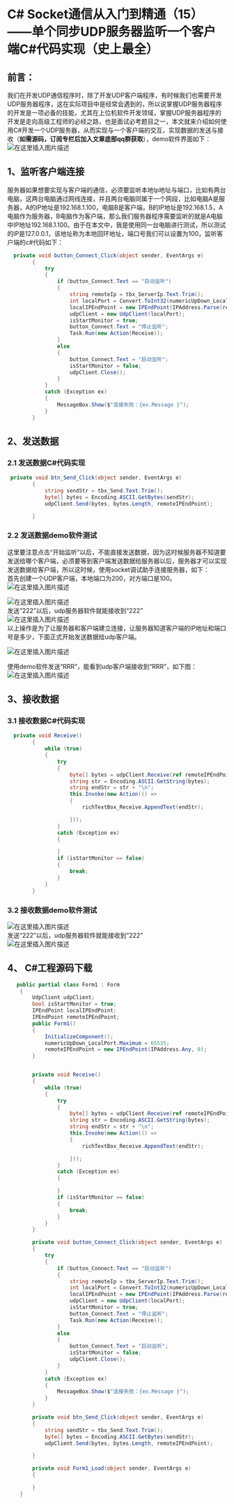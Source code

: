 # C# Socket通信从入门到精通（15）——单个同步UDP服务器监听一个客户端C#代码实现（史上最全）

## 前言：

我们在开发UDP通信程序时，除了开发UDP客户端程序，有时候我们也需要开发UDP服务器程序，这在实际项目中是经常会遇到的，所以说掌握UDP服务器程序的开发是一项必备的技能，尤其在上位机软件开发领域，掌握UDP服务器程序的开发是走向高级工程师的必经之路，也是面试必考题目之一，本文就来介绍如何使用C#开发一个UDP服务器，从而实现与一个客户端的交互，实现数据的发送与接收（**如需源码，订阅专栏后加入文章底部qq群获取**），demo软件界面如下：  
![在这里插入图片描述](.\source\2de24db7ea814aaaaeca07a0c194720c.png)

## 1、监听客户端连接

服务器如果想要实现与客户端的通信，必须要监听本地Ip地址与端口，比如有两台电脑，这两台电脑通过网线连接，并且两台电脑同属于一个网段，比如电脑A是服务器，A的IP地址是192.168.1.100，电脑B是客户端，B的IP地址是192.168.1.5，A电脑作为服务器，B电脑作为客户端，那么我们服务器程序需要监听的就是A电脑中IP地址192.168.1.100。由于在本文中，我是使用同一台电脑进行测试，所以测试的IP是127.0.0.1，该地址称为本地回环地址，端口号我们可以设置为100，监听客户端的c#代码如下：

```csharp
  private void button_Connect_Click(object sender, EventArgs e)
        {
            try
            {
                if (button_Connect.Text == "启动监听")
                {
                    string remoteIp = tbx_ServerIp.Text.Trim();
                    int localPort = Convert.ToInt32(numericUpDown_LocalPort.Value);
                    localIPEndPoint = new IPEndPoint(IPAddress.Parse(remoteIp), localPort);
                    udpClient = new UdpClient(localPort);
                    isStartMonitor = true;
                    button_Connect.Text = "停止监听";
                    Task.Run(new Action(Receive));
                }
                else
                {
                    button_Connect.Text = "启动监听";
                    isStartMonitor = false;
                    udpClient.Close();
                }
            }
            catch (Exception ex)
            {
                MessageBox.Show($"连接失败：{ex.Message }");
            }
        }
```

## 2、发送数据

### 2.1 发送数据C#代码实现

```csharp
 private void btn_Send_Click(object sender, EventArgs e)
        {
            string sendStr = tbx_Send.Text.Trim();
            byte[] bytes = Encoding.ASCII.GetBytes(sendStr);
            udpClient.Send(bytes, bytes.Length, remoteIPEndPoint);

        }
```

### 2.2 发送数据demo软件测试

这里要注意点击“开始监听”以后，不能直接发送数据，因为这时候服务器不知道要发送给哪个客户端，必须要等到客户端发送数据给服务器以后，服务器才可以实现发送数据给客户端，所以这时候，使用socket调试助手连接服务器，如下：  
首先创建一个UDP客户端，本地端口为200，对方端口是100。  
![在这里插入图片描述](.\source\cf83168feabe419e8c5d7aeaf9a4b020.png)

![在这里插入图片描述](.\source\483f304bc8dc40709915c72e785eb012.png)  
发送“222”以后，udp服务器软件就能接收到“222”  
![在这里插入图片描述](.\source\e79ca85dcbb94a5f88debb068af4ef79.png)  
以上操作是为了让服务器和客户端建立连接，让服务器知道客户端的IP地址和端口号是多少，下面正式开始发送数据给udp客户端。

![在这里插入图片描述](.\source\cc6efeddd6da4c8a84bbea349fce6f71.png)

使用demo软件发送“RRR”，能看到udp客户端接收到“RRR”，如下图：  
![在这里插入图片描述](.\source\76c40ae8357a4ab8bd13620281e8cc19.png)

## 3、接收数据

### 3.1 接收数据C#代码实现

```csharp
  private void Receive()
        {
            while (true)
            {
                try
                {
                    byte[] bytes = udpClient.Receive(ref remoteIPEndPoint);
                    string str = Encoding.ASCII.GetString(bytes);
                    string endStr = str + "\n";
                    this.Invoke(new Action(() =>
                    {
                        richTextBox_Receive.AppendText(endStr);

                    }));
                }
                catch (Exception ex)
                {

                }
                if (isStartMonitor == false)
                {
                    break;
                }
            }
        }
```

### 3.2 接收数据demo软件测试

![在这里插入图片描述](.\source\483f304bc8dc40709915c72e785eb012.png)  
发送“222”以后，udp服务器软件就能接收到“222”  
![在这里插入图片描述](.\source\e79ca85dcbb94a5f88debb068af4ef79.png)

## 4、 C#工程源码下载

```csharp
   public partial class Form1 : Form
    {
        UdpClient udpClient;
        bool isStartMonitor = true;
        IPEndPoint localIPEndPoint;
        IPEndPoint remoteIPEndPoint;
        public Form1()
        {
            InitializeComponent();
            numericUpDown_LocalPort.Maximum = 65535;
            remoteIPEndPoint = new IPEndPoint(IPAddress.Any, 0);
        }


        private void Receive()
        {
            while (true)
            {
                try
                {
                    byte[] bytes = udpClient.Receive(ref remoteIPEndPoint);
                    string str = Encoding.ASCII.GetString(bytes);
                    string endStr = str + "\n";
                    this.Invoke(new Action(() =>
                    {
                        richTextBox_Receive.AppendText(endStr);

                    }));
                }
                catch (Exception ex)
                {

                }
                if (isStartMonitor == false)
                {
                    break;
                }
            }
        }

        private void button_Connect_Click(object sender, EventArgs e)
        {
            try
            {
                if (button_Connect.Text == "启动监听")
                {
                    string remoteIp = tbx_ServerIp.Text.Trim();
                    int localPort = Convert.ToInt32(numericUpDown_LocalPort.Value);
                    localIPEndPoint = new IPEndPoint(IPAddress.Parse(remoteIp), localPort);
                    udpClient = new UdpClient(localPort);
                    isStartMonitor = true;
                    button_Connect.Text = "停止监听";
                    Task.Run(new Action(Receive));
                }
                else
                {
                    button_Connect.Text = "启动监听";
                    isStartMonitor = false;
                    udpClient.Close();
                }
            }
            catch (Exception ex)
            {
                MessageBox.Show($"连接失败：{ex.Message }");
            }
        }

        private void btn_Send_Click(object sender, EventArgs e)
        {
            string sendStr = tbx_Send.Text.Trim();
            byte[] bytes = Encoding.ASCII.GetBytes(sendStr);
            udpClient.Send(bytes, bytes.Length, remoteIPEndPoint);

        }

        private void Form1_Load(object sender, EventArgs e)
        {

        }
    }
```

